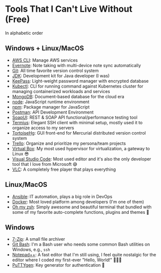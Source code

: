 # Tools That I Can't Live Without (Free)

In alphabetic order

## Windows + Linux/MacOS

- [AWS CLI](https://aws.amazon.com/cli/): Manage AWS services
- [Evernote](https://evernote.com): Note taking with multi-device note sync automatically
- [Git](https://git-scm.com/): All time favorite version control system
- [JDK](https://www.oracle.com/technetwork/java/javase/downloads/index.html): Development kit for Java developer (I was)
- [KeePass](https://keepass.info/): Light-weight password manager with encrypted database
- [Kubectl](https://kubernetes.io/docs/reference/kubectl/overview/): CLI for running command against Kubernetes cluster for managing containerized workloads and services
- [MongoDB](https://www.mongodb.com/): Document-based database for the cloud era
- [node](https://nodejs.org/en/): JavaScript runtime environment
- [npm](https://www.npmjs.com/): Package manager for JavaScript
- [Postman](https://www.getpostman.com/): API Development Environment
- [SoapUI](https://www.soapui.org/): REST & SOAP API functional/performance testing tool
- [Termius](https://termius.com/): Elegant SSH client with minimal setup, mostly used it to organize access to my servers
- [TortoiseHg](https://tortoisehg.bitbucket.io/): GUI front-end for Mercurial distributed version control system
- [Trello](https://trello.com/en): Organize and prioritize my persona/team projects
- [Virtual Box](https://www.virtualbox.org/): My most used hypervisor for virtualization, a gateway to Linux 😎
- [Visual Studio Code](https://code.visualstudio.com/): Most used editor and it's also the only developer tool that I love from Microsoft 😅
- [VLC](https://www.videolan.org/vlc/index.html): A completely free player that plays everything

## Linux/MacOS

- [Ansible](https://www.ansible.com/): IT automation, plays a big role in DevOps
- [Docker](https://www.docker.com/): Most loved platform among developers (I'm one of them)
- [Oh my zsh](https://ohmyz.sh/): Simply awesome and beautiful terminal that bundled with some of my favorite auto-complete functions, plugins and themes 🌈

## Windows

- [7-Zip](https://www.7-zip.org/): A small file archiver
- [Git Bash](https://git-scm.com/): I'm a Bash user who needs some common Bash utilities on Windows, e.g., `ssh`
- [Notepad++](https://notepad-plus-plus.org/download/): A fast editor that I'm still using, I feel quite nostalgic for the editor where I coded my first-ever "Hello, World!" 👨🏼‍🎓
- [PuTTYgen](https://www.ssh.com/ssh/putty/windows/puttygen): Key generator for authentication 🔑
